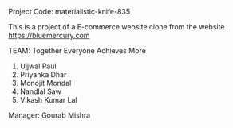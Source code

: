 Project Code: materialistic-knife-835

This is a project of a E-commerce website clone from the website https://bluemercury.com

TEAM: Together Everyone Achieves More

1. Ujjwal Paul
2. Priyanka Dhar
3. Monojit Mondal
4. Nandlal Saw
5. Vikash Kumar Lal

Manager: Gourab Mishra